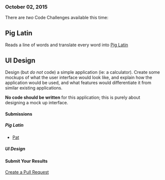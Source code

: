 ### October 02, 2015

There are *two* Code Challenges available this time:

## Pig Latin

Reads a line of words and translate every word into [Pig Latin](https://en.wikipedia.org/wiki/Pig_Latin)

## UI Design

Design (but *do not* code) a simple application (ie: a calculator). Create some mockups of what the user interface would look like, and explain how the application would be used, and what features would differentiate it from similar existing applications.

**No code should be written** for this application; this is purely about designing a mock up interface.

#### Submissions

##### Pig Latin

 * [Pat](https://github.com/AICSC/Coding-Challenges/tree/master/2015/10-02/Pat/PigLatin.py)

##### UI Design


#### Submit Your Results
[Create a Pull Request](https://github.com/AICSC/Coding-Challenges/new/master/2015/10-02/)
